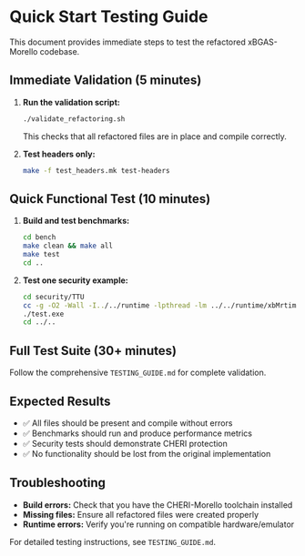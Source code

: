 # Quick Start Testing Guide

This document provides immediate steps to test the refactored xBGAS-Morello codebase.

## Immediate Validation (5 minutes)

1. **Run the validation script:**
   ```bash
   ./validate_refactoring.sh
   ```
   This checks that all refactored files are in place and compile correctly.

2. **Test headers only:**
   ```bash
   make -f test_headers.mk test-headers
   ```

## Quick Functional Test (10 minutes)

1. **Build and test benchmarks:**
   ```bash
   cd bench
   make clean && make all
   make test
   cd ..
   ```

2. **Test one security example:**
   ```bash
   cd security/TTU
   cc -g -O2 -Wall -I../../runtime -lpthread -lm ../../runtime/xbMrtime_api_asm.s -o test.exe ttu_s4_oob_read_refactored.c
   ./test.exe
   cd ../..
   ```

## Full Test Suite (30+ minutes)

Follow the comprehensive `TESTING_GUIDE.md` for complete validation.

## Expected Results

- ✅ All files should be present and compile without errors
- ✅ Benchmarks should run and produce performance metrics
- ✅ Security tests should demonstrate CHERI protection
- ✅ No functionality should be lost from the original implementation

## Troubleshooting

- **Build errors:** Check that you have the CHERI-Morello toolchain installed
- **Missing files:** Ensure all refactored files were created properly
- **Runtime errors:** Verify you're running on compatible hardware/emulator

For detailed testing instructions, see `TESTING_GUIDE.md`.
